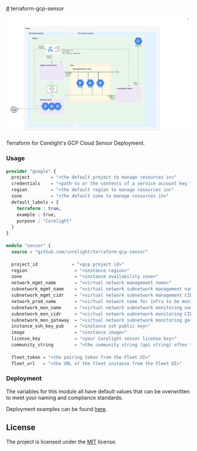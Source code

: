 [#](#) terraform-gcp-sensor

<img src="docs/overview.png" alt="overview">

Terraform for Corelight's GCP Cloud Sensor Deployment.

### Usage

```terraform
provider "google" {
  project        = "<the default project to manage resources in>"
  credentials    = "<path to or the contents of a service account key file>"
  region         = "<the default region to manage resources in>"
  zone           = "<the default zone to manage resources in>"
  default_labels = {
    terraform : true,
    example : true,
    purpose : "Corelight"
  }
}

module "sensor" {
  source = "github.com/corelight/terraform-gcp-sensor"
  
  project_id             = "<gcp project id>"
  region                  = "<instance region>"
  zone                    = "<instance availability zone>"
  network_mgmt_name       = "<virtual network management name>"
  subnetwork_mgmt_name    = "<virtual network subnetwork management name>"
  subnetwork_mgmt_cidr    = "<virtual network subnetwork management CIDR>"
  network_prod_name       = "<virtual network name for infra to be monitored"
  subnetwork_mon_name     = "<virtual network subnetwork monitoring name>"
  subnetwork_mon_cidr     = "<virtual network subnetwork monitoring CIDR>"
  subnetwork_mon_gateway  = "<virtual network subnetwork monitoring gateway>"
  instance_ssh_key_pub    = "<instance ssh public key>"
  image                   = "<instance image>"
  license_key             = "<your Corelight sensor license key>"
  community_string        = "<the community string (api string) often times referenced by Fleet>"
  
  fleet_token = "<the pairing token from the Fleet UI>"
  fleet_url   = "<the URL of the fleet instance from the Fleet UI>"
```

### Deployment

The variables for this module all have default values that can be overwritten
to meet your naming and compliance standards.

Deployment examples can be found [here][].

[here]: https://github.com/corelight/corelight-cloud/tree/main/terraform/gcp-mig-sensor

## License

The project is licensed under the [MIT][] license.

[MIT]: LICENSE
